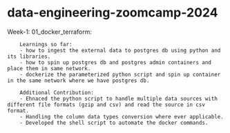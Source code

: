 # data-engineering-zoomcamp-2024

Week-1: 01_docker_terraform:

        Learnings so far: 
        - how to ingest the external data to postgres db using python and its libraries.
        - how to spin up postgres db and postgres admin containers and place them in same network.
        - dockerize the parameterized python script and spin up container in the same network where we have postgres db.

        Additional Contribution:
        - Ehnaced the python script to handle multiple data sources with different file formats (gzip and csv) and read the source in csv format.
        - Handling the column data types conversion where ever applicable.
        - Developed the shell script to automate the docker commands.
